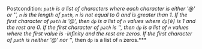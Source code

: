 Postcondition: ***`path` is a list of characters where each character is either '@' or '*', `n` is the length of `path`, `n` is not equal to 0 and is greater than 1. If the first character of `path` is '@', then `dp` is a list of `n` values where `dp[0]` is 1 and the rest are 0. If the first character of `path` is '*', then `dp` is a list of `n` values where the first value is -infinity and the rest are zeros. If the first character of `path` is neither '@' nor '*', then `dp` is a list of `n` zeros.***